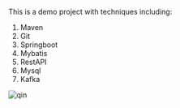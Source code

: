 This is a demo project with techniques including:

1. Maven
2. Git
3. Springboot
4. Mybatis
5. RestAPI
6. Mysql
7. Kafka

![qin](https://timgsa.baidu.com/timg?image&quality=80&size=b9999_10000&sec=1522655499657&di=9bb7287c76e475ff284677e3b9647f7d&imgtype=0&src=http%3A%2F%2Fc.hiphotos.baidu.com%2Fzhidao%2Fwh%253D450%252C600%2Fsign%3D7a9b4608afc379317d3d8e2ddef49b73%2F838ba61ea8d3fd1f435f2634304e251f95ca5f6d.jpg "秦logo")
